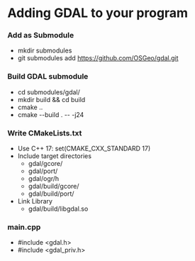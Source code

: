 # Adding GDAL to your program

### Add as Submodule

- mkdir submodules
- git submodules add https://github.com/OSGeo/gdal.git

### Build GDAL submodule

- cd submodules/gdal/
- mkdir build && cd build
- cmake ..
- cmake --build . -- -j24

### Write CMakeLists.txt

- Use C++ 17: set(CMAKE_CXX_STANDARD 17)
- Include target directories
  - gdal/gcore/
  - gdal/port/
  - gdal/ogr/h
  - gdal/build/gcore/
  - gdal/build/port/
- Link Library
  - gdal/build/libgdal.so

### main.cpp

- #include <gdal.h>
- #include <gdal_priv.h>
